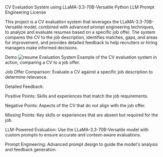 CV Evaluation System using LLaMA-3.3-70B-Versatile
Python
LLM
Prompt Engineering
License

This project is a CV evaluation system that leverages the LLaMA-3.3-70B-Versatile model, combined with advanced prompt engineering techniques, to analyze and evaluate resumes based on a specific job offer. The system compares the CV to the job description, identifies matches, gaps, and areas for improvement, and provides detailed feedback to help recruiters or hiring managers make informed decisions.

Demo
![resume Evaluation System](resume_evaluation.gif)
Example of the CV evaluation system in action, comparing a CV to a job offer.

Job Offer Comparison: Evaluate a CV against a specific job description to determine relevance.

Detailed Feedback:

Positive Points: Skills and experiences that match the job requirements.

Negative Points: Aspects of the CV that do not align with the job offer.

Missing Points: Key skills or experiences that are absent but required for the job.

LLM-Powered Evaluation: Use the LLaMA-3.3-70B-Versatile model with custom prompts to ensure accurate and context-aware evaluations.

Prompt Engineering: Advanced prompt design to guide the model's analysis and feedback generation.
